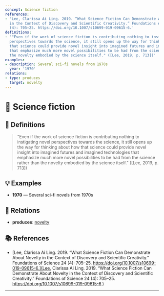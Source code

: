 ```yaml
---
concept: Science fiction
references:
- 'Lee, Clarissa Ai Ling. 2019. “What Science Fiction Can Demonstrate About Novelty
  in the Context of Discovery and Scientific Creativity.” Foundations of Science 24
  (4): 705–25. https://doi.org/10.1007/s10699-019-09615-6.'
definitions:
- '"Even if the work of science fiction is contributing nothing to instigating novel
  perspectives towards the science, it still opens up the way for thinking about how
  that science could provide novel insight into imagined futures and imagined technologies
  that emphasize much more novel possibilities to be had from the science rather than
  the novelty embodied by the science itself." ([Lee, 2019, p. 713])'
examples:
- description: Several sci-fi novels from 1970s
  year: '1970'
relations:
- type: produces
  target: novelty
---
```


# 🧠 Science fiction

## 📖 Definitions

> "Even if the work of science fiction is contributing nothing to instigating novel perspectives towards the science, it still opens up the way for thinking about how that science could provide novel insight into imagined futures and imagined technologies that emphasize much more novel possibilities to be had from the science rather than the novelty embodied by the science itself." ([Lee, 2019, p. 713])

## 💡 Examples

- **1970** — Several sci-fi novels from 1970s

## 🔗 Relations

- **produces**: [novelty](./novelty.md)

## 📚 References

- [Lee, Clarissa Ai Ling. 2019. “What Science Fiction Can Demonstrate About Novelty in the Context of Discovery and Scientific Creativity.” Foundations of Science 24 (4): 705–25. https://doi.org/10.1007/s10699-019-09615-6.](Lee, Clarissa Ai Ling. 2019. “What Science Fiction Can Demonstrate About Novelty in the Context of Discovery and Scientific Creativity.” Foundations of Science 24 (4): 705–25. https://doi.org/10.1007/s10699-019-09615-6.)


---

<script src="https://giscus.app/client.js"
        data-repo="natesheehan/conceptcartography"
        data-repo-id="R_kgDOPB5QiQ"
        data-category="General"
        data-category-id="DIC_kwDOPB5Qic4CsAxd"
        data-mapping="pathname"
        data-strict="0"
        data-reactions-enabled="1"
        data-emit-metadata="0"
        data-input-position="bottom"
        data-theme="catppuccin_mocha"
        data-lang="en"
        crossorigin="anonymous"
        async>
</script>
